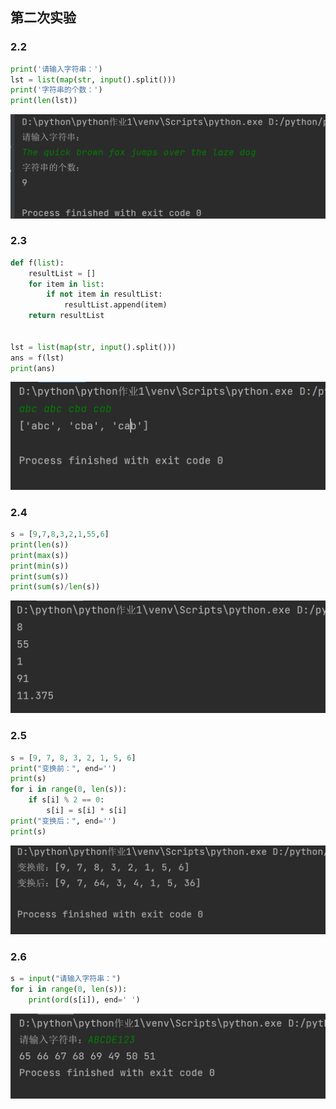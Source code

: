 ## 第二次实验
### 2.2
```python
print('请输入字符串：')
lst = list(map(str, input().split()))
print('字符串的个数：')
print(len(lst))
```
![](2022-09-27-21-16-36.png)

### 2.3
```python
def f(list):
    resultList = []
    for item in list:
        if not item in resultList:
            resultList.append(item)
    return resultList


lst = list(map(str, input().split()))
ans = f(lst)
print(ans)
```
![](2022-09-27-21-24-15.png)

### 2.4
```python
s = [9,7,8,3,2,1,55,6]
print(len(s))
print(max(s))
print(min(s))
print(sum(s))
print(sum(s)/len(s))
```
![](2022-09-27-21-27-59.png)


### 2.5
```python
s = [9, 7, 8, 3, 2, 1, 5, 6]
print("变换前：", end='')
print(s)
for i in range(0, len(s)):
    if s[i] % 2 == 0:
        s[i] = s[i] * s[i]
print("变换后：", end='')
print(s)
```
![](2022-09-27-21-33-22.png)

### 2.6
```python
s = input("请输入字符串：")
for i in range(0, len(s)):
    print(ord(s[i]), end=' ')
```
![](2022-09-27-21-37-13.png)



